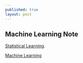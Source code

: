 ```yaml
---
published: true
layout: post
---
```

## Machine Learning Note

[Statistical Learning](https://lagunita.stanford.edu/courses/HumanitiesSciences/StatLearning/Winter2016/info).


[Machine Learning](https://www.coursera.org/learn/machine-learning/home/welcome)
